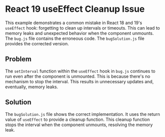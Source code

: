 # React 19 useEffect Cleanup Issue
This example demonstrates a common mistake in React 18 and 19's `useEffect` hook:  forgetting to clean up intervals or timeouts.  This can lead to memory leaks and unexpected behavior when the component unmounts. The `bug.js` file contains the erroneous code. The `bugSolution.js` file provides the corrected version.

## Problem
The `setInterval` function within the `useEffect` hook in `bug.js` continues to run even after the component is unmounted. This is because there's no mechanism to stop the interval. This results in unnecessary updates and, eventually, memory leaks.

## Solution
The `bugSolution.js` file shows the correct implementation. It uses the return value of `useEffect` to provide a cleanup function. This cleanup function stops the interval when the component unmounts, resolving the memory leak.